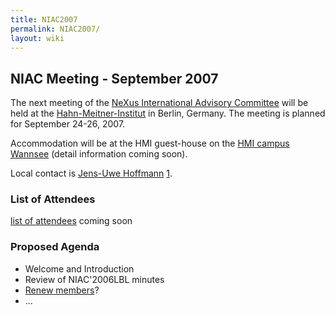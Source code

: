 ```yaml
---
title: NIAC2007
permalink: NIAC2007/
layout: wiki
---
```


NIAC Meeting - September 2007
-----------------------------

The next meeting of the [ NeXus International Advisory
Committee](NIAC "wikilink") will be held at the
[Hahn-Meitner-Institut](http://www.hmi.de) in Berlin, Germany. The
meeting is planned for September 24-26, 2007.

Accommodation will be at the HMI guest-house on the [HMI campus
Wannsee](http://www.hmi.de/hmi/standorte_en.html#Wannsee) (detail
information coming soon).

Local contact is [ Jens-Uwe
Hoffmann](User%3AJens-Uwe_Hoffmann "wikilink")
[1](mailto:hoffmann-j@hmi.de).

### List of Attendees

[list of attendees](NIAC2007_attendees "wikilink") coming soon

### Proposed Agenda

-   Welcome and Introduction
-   Review of NIAC'2006LBL minutes
-   [Renew members](Membership_Dates "wikilink")?
-   ...

